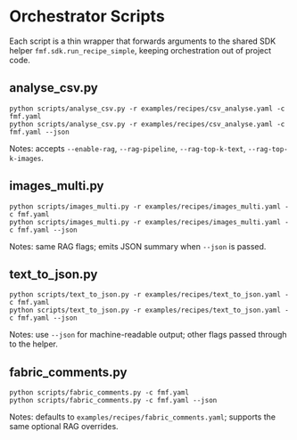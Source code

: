 # Orchestrator Scripts

Each script is a thin wrapper that forwards arguments to the shared SDK helper
`fmf.sdk.run_recipe_simple`, keeping orchestration out of project code.

## analyse_csv.py
```
python scripts/analyse_csv.py -r examples/recipes/csv_analyse.yaml -c fmf.yaml
python scripts/analyse_csv.py -r examples/recipes/csv_analyse.yaml -c fmf.yaml --json
```
Notes: accepts `--enable-rag`, `--rag-pipeline`, `--rag-top-k-text`, `--rag-top-k-images`.

## images_multi.py
```
python scripts/images_multi.py -r examples/recipes/images_multi.yaml -c fmf.yaml
python scripts/images_multi.py -r examples/recipes/images_multi.yaml -c fmf.yaml --json
```
Notes: same RAG flags; emits JSON summary when `--json` is passed.

## text_to_json.py
```
python scripts/text_to_json.py -r examples/recipes/text_to_json.yaml -c fmf.yaml
python scripts/text_to_json.py -r examples/recipes/text_to_json.yaml -c fmf.yaml --json
```
Notes: use `--json` for machine-readable output; other flags passed through to the helper.

## fabric_comments.py
```
python scripts/fabric_comments.py -c fmf.yaml
python scripts/fabric_comments.py -c fmf.yaml --json
```
Notes: defaults to `examples/recipes/fabric_comments.yaml`; supports the same optional RAG overrides.
